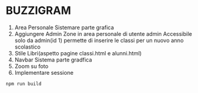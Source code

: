 # BUZZIGRAM

1. Area Personale
    Sistemare parte grafica
2. Aggiungere Admin Zone in area personale di utente admin
    Accessibile solo da admin(id 1) permette di inserire le classi per un nuovo anno scolastico
3. Stile Libri(aspetto pagine classi.html e alunni.html)
4. Navbar
    Sistema parte gradfica
5. Zoom su foto
6. Implementare sessione

```bash
npm run build
```

